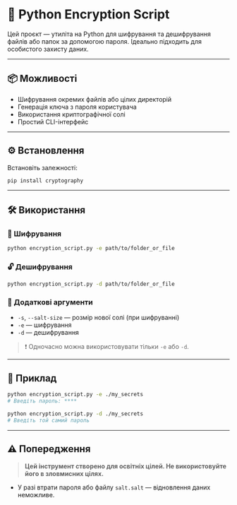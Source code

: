 # 🔐 Python Encryption Script

Цей проєкт — утиліта на Python для шифрування та дешифрування файлів або папок за допомогою пароля. Ідеально підходить для особистого захисту даних.

---

## 📦 Можливості

- Шифрування окремих файлів або цілих директорій
- Генерація ключа з пароля користувача
- Використання криптографічної солі
- Простий CLI-інтерфейс

---

## ⚙️ Встановлення

Встановіть залежності:

```bash
pip install cryptography
```

---

## 🛠️ Використання

### 🔐 Шифрування

```bash
python encryption_script.py -e path/to/folder_or_file
```

### 🔓 Дешифрування

```bash
python encryption_script.py -d path/to/folder_or_file
```

### 🧂 Додаткові аргументи

- `-s`, `--salt-size` — розмір нової солі (при шифруванні)
- `-e` — шифрування
- `-d` — дешифрування

> ❗ Одночасно можна використовувати тільки `-e` або `-d`.

---

## 🧠 Приклад

```bash
python encryption_script.py -e ./my_secrets
# Введіть пароль: ****
```

```bash
python encryption_script.py -d ./my_secrets
# Введіть той самий пароль
```

---

## ⚠️ Попередження

> **Цей інструмент створено для освітніх цілей. Не використовуйте його в зловмисних цілях.**

- У разі втрати пароля або файлу `salt.salt` — відновлення даних неможливе.
